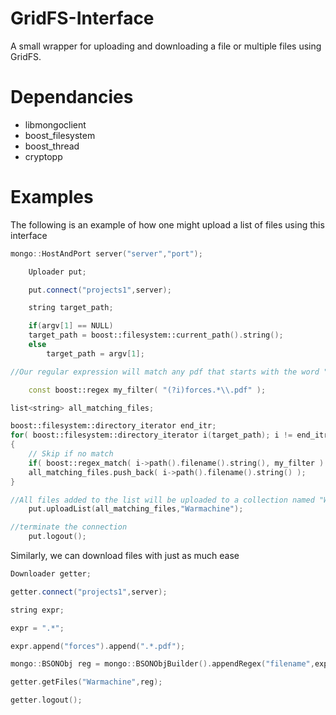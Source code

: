 GridFS-Interface
================

A small wrapper for uploading and downloading a file or multiple files using GridFS.

Dependancies
============

+ libmongoclient
+ boost_filesystem
+ boost_thread
+ cryptopp

Examples
========
The following is an example of how one might upload a list of files using this interface
```c++
mongo::HostAndPort server("server","port");

    Uploader put;

    put.connect("projects1",server);

    string target_path;

    if(argv[1] == NULL)
    target_path = boost::filesystem::current_path().string();
    else
        target_path = argv[1];

//Our regular expression will match any pdf that starts with the word "forces"

    const boost::regex my_filter( "(?i)forces.*\\.pdf" );

list<string> all_matching_files;

boost::filesystem::directory_iterator end_itr;
for( boost::filesystem::directory_iterator i(target_path); i != end_itr; ++i )
{
    // Skip if no match
    if( boost::regex_match( i->path().filename().string(), my_filter ) )
    all_matching_files.push_back( i->path().filename().string() );
}

//All files added to the list will be uploaded to a collection named "Warmachine"
    put.uploadList(all_matching_files,"Warmachine");

//terminate the connection
    put.logout();
```
Similarly, we can download files with just as much ease

```c++
Downloader getter;

getter.connect("projects1",server);

string expr;

expr = ".*";

expr.append("forces").append(".*.pdf");

mongo::BSONObj reg = mongo::BSONObjBuilder().appendRegex("filename",expr,"i").obj();

getter.getFiles("Warmachine",reg);

getter.logout();
```
